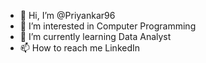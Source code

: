 - 👋 Hi, I’m @Priyankar96
- 👀 I’m interested in Computer Programming
- 🌱 I’m currently learning Data Analyst
- 📫 How to reach me LinkedIn

<!---
Priyankar96/Priyankar96 is a ✨ special ✨ repository because its `README.md` (this file) appears on your GitHub profile.
You can click the Preview link to take a look at your changes.
--->
